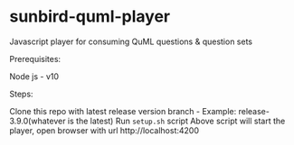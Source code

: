 # sunbird-quml-player
Javascript player for consuming QuML questions &amp; question sets


Prerequisites:

Node js - v10

Steps: 

Clone this repo with latest release version branch - Example: release-3.9.0(whatever is the latest)
Run `setup.sh` script
Above script will start the player, open browser with url http://localhost:4200




